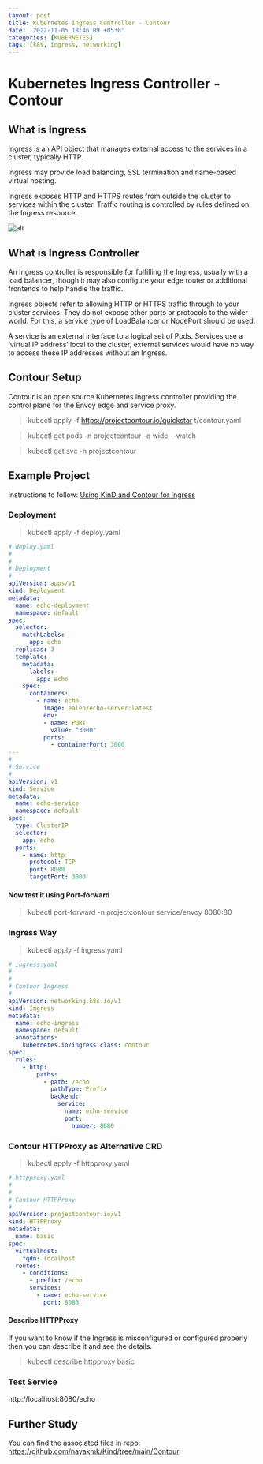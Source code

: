 ```yaml
---
layout: post
title: Kubernetes Ingress Controller - Contour
date: '2022-11-05 18:46:09 +0530'
categories: [KUBERNETES]
tags: [k8s, ingress, networking]
---
```

# Kubernetes Ingress Controller - Contour

## What is Ingress

Ingress is an API object that manages external access to the services in a cluster, typically HTTP.

Ingress may provide load balancing, SSL termination and name-based virtual hosting.

Ingress exposes HTTP and HTTPS routes from outside the cluster to services within the cluster. Traffic routing is controlled by rules defined on the Ingress resource.

![alt](https://d33wubrfki0l68.cloudfront.net/91ace4ec5dd0260386e71960638243cf902f8206/c3c52/docs/images/ingress.svg)

## What is Ingress Controller

An Ingress controller is responsible for fulfilling the Ingress, usually with a load balancer, though it may also configure your edge router or additional frontends to help handle the traffic.

Ingress objects refer to allowing HTTP or HTTPS traffic through to your cluster services. They do not expose other ports or protocols to the wider world. For this, a service type of LoadBalancer or NodePort should be used.

A service is an external interface to a logical set of Pods. Services use a ‘virtual IP address’ local to the cluster, external services would have no way to access these IP addresses without an Ingress.

## Contour Setup

Contour is an open source Kubernetes ingress controller providing the control plane for the Envoy edge and service proxy.

> kubectl apply -f https://projectcontour.io/quickstar
t/contour.yaml

> kubectl get pods -n projectcontour -o wide --watch

> kubectl get svc -n projectcontour

## Example Project

Instructions to follow: [Using KinD and Contour for Ingress](https://alankrantas.medium.com/trying-out-kubernetes-gateway-api-beta-using-contour-with-kind-b5a6491096c1) 

### Deployment

> kubectl apply -f deploy.yaml

```yaml
# deploy.yaml
#
#
# Deployment
#
apiVersion: apps/v1
kind: Deployment
metadata:
  name: echo-deployment
  namespace: default
spec:
  selector:
    matchLabels:
      app: echo
  replicas: 3
  template:
    metadata:
      labels:
        app: echo
    spec:
      containers:
        - name: echo
          image: ealen/echo-server:latest
          env:
          - name: PORT
            value: "3000"
          ports:
            - containerPort: 3000
---
#
# Service
#
apiVersion: v1
kind: Service
metadata:
  name: echo-service
  namespace: default
spec:
  type: ClusterIP
  selector:
    app: echo
  ports:
    - name: http
      protocol: TCP
      port: 8080
      targetPort: 3000
```

#### Now test it using Port-forward

> kubectl port-forward -n projectcontour service/envoy 8080:80

### Ingress Way

> kubectl apply -f ingress.yaml

```yaml
# ingress.yaml
#
#
# Contour Ingress
#
apiVersion: networking.k8s.io/v1
kind: Ingress
metadata:
  name: echo-ingress
  namespace: default
  annotations:
    kubernetes.io/ingress.class: contour
spec:
  rules:
    - http:
        paths:
          - path: /echo
            pathType: Prefix
            backend:
              service:
                name: echo-service
                port:
                  number: 8080
```

### Contour HTTPProxy as Alternative CRD

> kubectl apply -f httpproxy.yaml 

```yaml
# httpproxy.yaml
#
#
# Contour HTTPProxy
#
apiVersion: projectcontour.io/v1
kind: HTTPProxy
metadata:
  name: basic
spec:
  virtualhost:
    fqdn: localhost
  routes:
    - conditions:
      - prefix: /echo
      services:
        - name: echo-service
          port: 8080
```

#### Describe HTTPProxy

If you want to know if the Ingress is misconfigured or configured properly then you can describe it and see the details.

> kubectl describe httpproxy basic

### Test Service

http://localhost:8080/echo


## Further Study

You can find the associated files in repo: https://github.com/nayakmk/Kind/tree/main/Contour